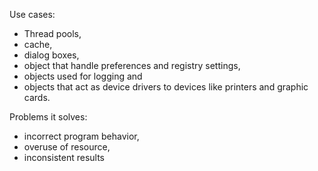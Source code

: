 Use cases: 
- Thread pools, 
- cache, 
- dialog boxes, 
- object that handle preferences and registry settings, 
- objects used for logging and 
- objects that act as device drivers to devices like printers and graphic cards.

Problems it solves: 
- incorrect program behavior, 
- overuse of resource, 
- inconsistent results